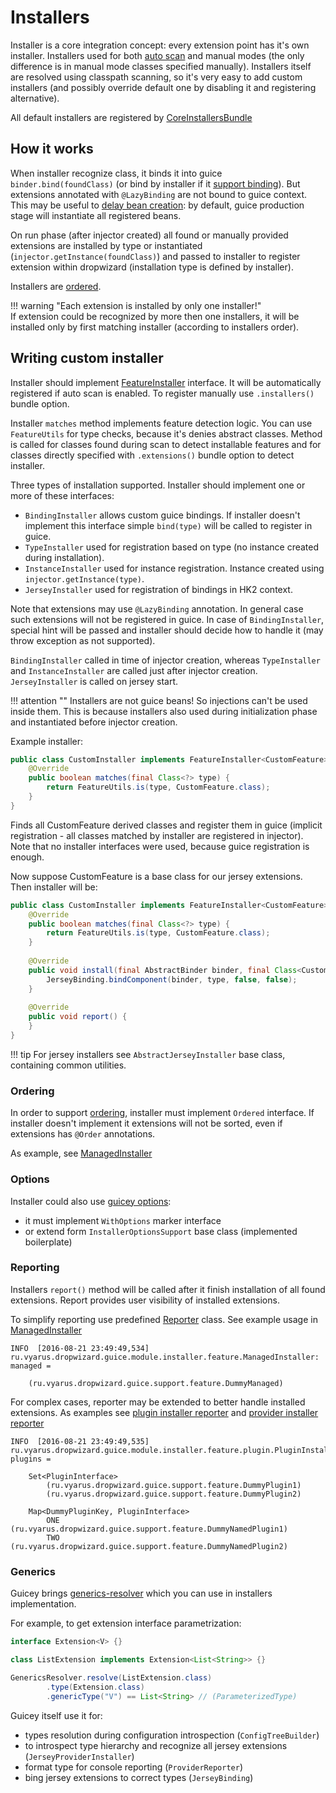 # Installers

Installer is a core integration concept: every extension point has it's own installer. Installers used for both [auto scan](scan.md) and manual modes
(the only difference is in manual mode classes specified manually).
Installers itself are resolved using classpath scanning, so it's very easy to add custom installers (and possibly override default one by disabling it and registering alternative).

All default installers are registered by [CoreInstallersBundle](https://github.com/xvik/dropwizard-guicey/tree/master/src/main/java/ru/vyarus/dropwizard/guice/module/installer/CoreInstallersBundle.java)

## How it works

When installer recognize class, it binds it into guice `binder.bind(foundClass)` (or bind by installer if it [support binding](#writing-custom-installer)).
But extensions annotated with `@LazyBinding` are not bound to guice context. This may be useful to [delay bean creation](lifecycle.md):
by default, guice production stage will instantiate all registered beans.

On run phase (after injector created) all found or manually provided extensions are installed by type or instantiated (`injector.getInstance(foundClass)`) and passed to installer 
to register extension within dropwizard (installation type is defined by installer).

Installers are [ordered](ordering.md#installers-order).

!!! warning "Each extension is installed by only one installer!"    
    If extension could be recognized by more then one installers, it will be installed only by first 
    matching installer (according to installers order). 

## Writing custom installer

Installer should implement [FeatureInstaller](https://github.com/xvik/dropwizard-guicey/tree/master/src/main/java/ru/vyarus/dropwizard/guice/module/installer/FeatureInstaller.java)
interface. It will be automatically registered if auto scan is enabled. To register manually use `.installers()` bundle option.

Installer `matches` method implements feature detection logic. You can use `FeatureUtils` for type checks, because it's denies
abstract classes. Method is called for classes found during scan to detect installable features and for classes directly specified
with `.extensions()` bundle option to detect installer.

Three types of installation supported. Installer should implement one or more of these interfaces:

* `BindingInstaller` allows custom guice bindings. If installer doesn't implement this interface simple `bind(type)` will be called to register in guice.
* `TypeInstaller` used for registration based on type (no instance created during installation).
* `InstanceInstaller` used for instance registration. Instance created using `injector.getInstance(type)`.
* `JerseyInstaller` used for registration of bindings in HK2 context.

Note that extensions may use `@LazyBinding` annotation. In general case such extensions will not be registered in guice.
In case of `BindingInstaller`, special hint will be passed and installer should decide how to handle it (may throw exception as not supported).

`BindingInstaller` called in time of injector creation, whereas `TypeInstaller` and `InstanceInstaller` are called just after injector creation.
`JerseyInstaller` is called on jersey start.

!!! attention ""
    Installers are not guice beans! So injections can't be used inside them. 
    This is because installers also used during initialization phase and instantiated before injector creation.

Example installer:

```java
public class CustomInstaller implements FeatureInstaller<CustomFeature> {
    @Override
    public boolean matches(final Class<?> type) {
        return FeatureUtils.is(type, CustomFeature.class);
    }    
}
```

Finds all CustomFeature derived classes and register them in guice (implicit registration - all classes matched by installer are registered in injector). Note that no installer interfaces were used, 
because guice registration is enough.

Now suppose CustomFeature is a base class for our jersey extensions. Then installer will be:

```java
public class CustomInstaller implements FeatureInstaller<CustomFeature>, JerseyInstaller<CustomFeature> {
    @Override
    public boolean matches(final Class<?> type) {
        return FeatureUtils.is(type, CustomFeature.class);
    }
    
    @Override
    public void install(final AbstractBinder binder, final Class<CustomFeature> type) {
        JerseyBinding.bindComponent(binder, type, false, false);
    }
    
    @Override
    public void report() {
    }
}
```

!!! tip
    For jersey installers see `AbstractJerseyInstaller` base class, containing common utilities.

### Ordering

In order to support [ordering](ordering.md), installer must implement `Ordered` interface.
If installer doesn't implement it extensions will not be sorted, even if extensions has `@Order` annotations. 

As example, see [ManagedInstaller](https://github.com/xvik/dropwizard-guicey/tree/master/src/main/java/ru/vyarus/dropwizard/guice/module/installer/feature/ManagedInstaller.java)

### Options

Installer could also use [guicey options](options.md): 

* it must implement `WithOptions` marker interface
* or extend form `InstallerOptionsSupport` base class (implemented boilerplate)

### Reporting

Installers `report()` method will be called after it finish installation of all found extensions. Report provides
user visibility of installed extensions. 

To simplify reporting use predefined [Reporter](https://github.com/xvik/dropwizard-guicey/tree/master/src/main/java/ru/vyarus/dropwizard/guice/module/installer/util/Reporter.java) class. 
See example usage in [ManagedInstaller](https://github.com/xvik/dropwizard-guicey/tree/master/src/main/java/ru/vyarus/dropwizard/guice/module/installer/feature/ManagedInstaller.java)

```
INFO  [2016-08-21 23:49:49,534] ru.vyarus.dropwizard.guice.module.installer.feature.ManagedInstaller: managed =

    (ru.vyarus.dropwizard.guice.support.feature.DummyManaged)
```

For complex cases, reporter may be extended to better handle installed extensions. As examples see 
[plugin installer reporter](https://github.com/xvik/dropwizard-guicey/tree/master/src/main/java/ru/vyarus/dropwizard/guice/module/installer/feature/plugin/PluginReporter.java)
and [provider installer reporter](https://github.com/xvik/dropwizard-guicey/tree/master/src/main/java/ru/vyarus/dropwizard/guice/module/installer/feature/jersey/provider/ProviderReporter.java)

```
INFO  [2016-08-21 23:49:49,535] ru.vyarus.dropwizard.guice.module.installer.feature.plugin.PluginInstaller: plugins =

    Set<PluginInterface>
        (ru.vyarus.dropwizard.guice.support.feature.DummyPlugin1)
        (ru.vyarus.dropwizard.guice.support.feature.DummyPlugin2)

    Map<DummyPluginKey, PluginInterface>
        ONE        (ru.vyarus.dropwizard.guice.support.feature.DummyNamedPlugin1)
        TWO        (ru.vyarus.dropwizard.guice.support.feature.DummyNamedPlugin2)
```

### Generics

Guicey brings [generics-resolver](https://github.com/xvik/generics-resolver) which you 
can use in installers implementation.

For example, to get extension interface parametrization:

```java
interface Extension<V> {}

class ListExtension implements Extension<List<String>> {}

GenericsResolver.resolve(ListExtension.class)
        .type(Extension.class)
        .genericType("V") == List<String> // (ParameterizedType) 
```

Guicey itself use it for:

* types resolution during configuration introspection (`ConfigTreeBuilder`)
* to introspect type hierarchy and recognize all jersey extensions (`JerseyProviderInstaller`)
* format type for console reporting (`ProviderReporter`) 
* bing jersey extensions to correct types (`JerseyBinding`) 
